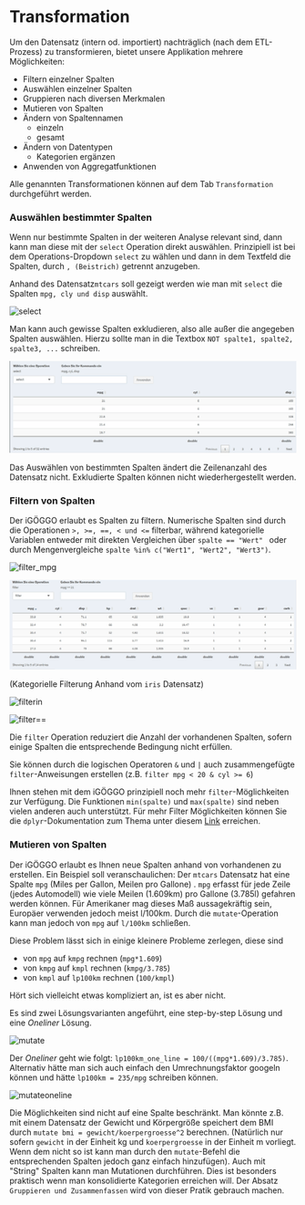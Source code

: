 # Transformation

Um den Datensatz (intern od. importiert) nachträglich (nach dem ETL-Prozess) zu transformieren, bietet unsere Applikation mehrere Möglichkeiten: 

* Filtern einzelner Spalten
* Auswählen einzelner Spalten 
* Gruppieren nach diversen Merkmalen 
* Mutieren von Spalten
* Ändern von Spaltennamen 
  * einzeln 
  * gesamt 
* Ändern von Datentypen 
  * Kategorien ergänzen 
* Anwenden von Aggregatfunktionen 

Alle genannten Transformationen können auf dem Tab `Transformation` durchgeführt werden. 



###  Auswählen bestimmter Spalten

Wenn nur bestimmte Spalten in der weiteren Analyse relevant sind, dann kann man diese mit der `select` Operation direkt auswählen. Prinzipiell ist bei dem Operations-Dropdown `select` zu wählen und dann in dem Textfeld die Spalten, durch `, (Beistrich)` getrennt anzugeben.

Anhand des Datensatz`mtcars` soll gezeigt werden wie man mit `select` die Spalten `mpg, cly und disp` auswählt. 

![select](./../../../images/select.gif)

Man kann auch gewisse Spalten exkludieren, also alle außer die angegeben Spalten auswählen. Hierzu sollte man in die Textbox `NOT spalte1, spalte2, spalte3, ...` schreiben.

![NOTselect](./../../../images/NOTselect.gif)

Das Auswählen von bestimmten Spalten ändert die Zeilenanzahl des Datensatz nicht. Exkludierte Spalten können nicht wiederhergestellt werden.



### Filtern von Spalten

Der iGÖGGO erlaubt es Spalten zu filtern. Numerische Spalten sind durch die Operationen `>, >=, ==, < und <=` filterbar, während kategorielle Variablen entweder mit direkten Vergleichen über `spalte == "Wert" ` oder durch Mengenvergleiche `spalte %in% c("Wert1", "Wert2", "Wert3")`. 

![filter_mpg](./../../../images/filter_mpg.gif)

![filter_hp](./../../../images/filter_hp.gif)

(Kategorielle Filterung Anhand vom `iris` Datensatz)

![filterin](./../../../images/filter==.gif)

![filter==](./../../../images/filterin.gif)

Die `filter` Operation reduziert die Anzahl der vorhandenen Spalten, sofern einige Spalten die entsprechende Bedingung nicht erfüllen.

Sie können durch die logischen Operatoren `&` und `|` auch zusammengefügte `filter`-Anweisungen erstellen (z.B. `filter mpg < 20 & cyl >= 6`)

Ihnen stehen mit dem iGÖGGO prinzipiell noch mehr `filter`-Möglichkeiten zur Verfügung. Die Funktionen `min(spalte)` und `max(spalte)` sind neben vielen anderen auch unterstützt. Für mehr Filter Möglichkeiten können Sie die `dplyr`-Dokumentation zum Thema unter diesem [Link](https://dplyr.tidyverse.org/reference/filter.html) erreichen.



### Mutieren von Spalten

Der iGÖGGO erlaubt es Ihnen neue Spalten anhand von vorhandenen zu erstellen. Ein Beispiel soll veranschaulichen: Der `mtcars` Datensatz hat eine Spalte `mpg` (Miles per Gallon, Meilen pro Gallone) . `mpg` erfasst für jede Zeile (jedes Automodell) wie viele Meilen (1.609km) pro Gallone (3.785l) gefahren werden können. Für Amerikaner mag dieses Maß aussagekräftig sein, Europäer verwenden jedoch meist l/100km. Durch die `mutate`-Operation kann man jedoch von `mpg` auf `l/100km` schließen.

Diese Problem lässt sich in einige kleinere Probleme zerlegen, diese sind

+ von `mpg` auf `kmpg` rechnen (`mpg*1.609`)
+ von `kmpg` auf `kmpl` rechnen (`kmpg/3.785`)
+ von `kmpl` auf `lp100km` rechnen (`100/kmpl`)

Hört sich vielleicht etwas kompliziert an, ist es aber nicht. 

Es sind zwei Lösungsvarianten angeführt, eine step-by-step Lösung und eine *Oneliner* Lösung.

![mutate](./../../../images/mutate.gif)

Der *Oneliner* geht wie folgt: `lp100km_one_line = 100/((mpg*1.609)/3.785)`. Alternativ hätte man sich auch einfach den Umrechnungsfaktor googeln können und hätte `lp100km = 235/mpg` schreiben können.

![mutateoneline](./../../../images/mutateoneline.gif)

Die Möglichkeiten sind nicht auf eine Spalte beschränkt. Man könnte z.B. mit einem Datensatz der Gewicht und Körpergröße speichert dem BMI durch `mutate bmi = gewicht/koerpergroesse^2` berechnen. (Natürlich nur sofern `gewicht` in der Einheit kg und `koerpergroesse` in der Einheit m vorliegt. Wenn dem nicht so ist kann man durch den `mutate`-Befehl die entsprechenden Spalten jedoch ganz einfach hinzufügen). Auch mit "String" Spalten kann man Mutationen durchführen. Dies ist besonders praktisch wenn man konsolidierte Kategorien erreichen will. Der Absatz `Gruppieren und Zusammenfassen` wird von dieser Pratik gebrauch machen. 